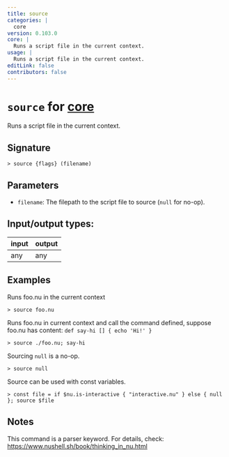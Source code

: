 ```yaml
---
title: source
categories: |
  core
version: 0.103.0
core: |
  Runs a script file in the current context.
usage: |
  Runs a script file in the current context.
editLink: false
contributors: false
---
```

<!-- This file is automatically generated. Please edit the command in https://github.com/nushell/nushell instead. -->

# `source` for [core](/commands/categories/core.md)

<div class='command-title'>Runs a script file in the current context.</div>

## Signature

```> source {flags} (filename)```

## Parameters

 -  `filename`: The filepath to the script file to source (`null` for no-op).


## Input/output types:

| input | output |
| ----- | ------ |
| any   | any    |

## Examples

Runs foo.nu in the current context
```nu
> source foo.nu

```

Runs foo.nu in current context and call the command defined, suppose foo.nu has content: `def say-hi [] { echo 'Hi!' }`
```nu
> source ./foo.nu; say-hi

```

Sourcing `null` is a no-op.
```nu
> source null

```

Source can be used with const variables.
```nu
> const file = if $nu.is-interactive { "interactive.nu" } else { null }; source $file

```

## Notes
This command is a parser keyword. For details, check:
  https://www.nushell.sh/book/thinking_in_nu.html